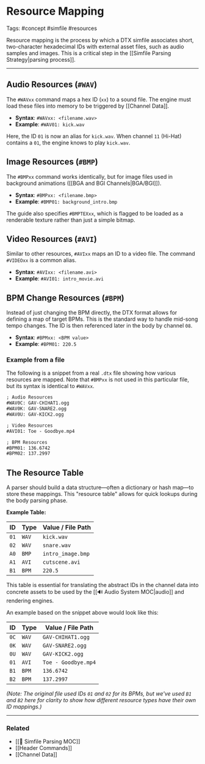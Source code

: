 # Resource Mapping

Tags: #concept #simfile #resources

Resource mapping is the process by which a DTX simfile associates short, two-character hexadecimal IDs with external asset files, such as audio samples and images. This is a critical step in the [[Simfile Parsing Strategy|parsing process]].

---

## Audio Resources (`#WAV`)

The `#WAVxx` command maps a hex ID (`xx`) to a sound file. The engine must load these files into memory to be triggered by [[Channel Data]].

*   **Syntax**: `#WAVxx: <filename.wav>`
*   **Example**: `#WAV01: kick.wav`

Here, the ID `01` is now an alias for `kick.wav`. When channel `11` (Hi-Hat) contains a `01`, the engine knows to play `kick.wav`.

## Image Resources (`#BMP`)

The `#BMPxx` command works identically, but for image files used in background animations ([[BGA and BGI Channels|BGA/BGI]]).

*   **Syntax**: `#BMPxx: <filename.bmp>`
*   **Example**: `#BMP01: background_intro.bmp`

The guide also specifies `#BMPTEXxx`, which is flagged to be loaded as a renderable texture rather than just a simple bitmap.

## Video Resources (`#AVI`)

Similar to other resources, `#AVIxx` maps an ID to a video file. The command `#VIDEOxx` is a common alias.

*   **Syntax**: `#AVIxx: <filename.avi>`
*   **Example**: `#AVI01: intro_movie.avi`

## BPM Change Resources (`#BPM`)

Instead of just changing the BPM directly, the DTX format allows for defining a map of target BPMs. This is the standard way to handle mid-song tempo changes. The ID is then referenced later in the body by channel `08`.

*   **Syntax**: `#BPMxx: <BPM value>`
*   **Example**: `#BPM01: 220.5`

### Example from a file

The following is a snippet from a real `.dtx` file showing how various resources are mapped. Note that `#BMPxx` is not used in this particular file, but its syntax is identical to `#WAVxx`.

```dtx
; Audio Resources
#WAV0C: GAV-CHIHAT1.ogg
#WAV0K: GAV-SNARE2.ogg
#WAV0U: GAV-KICK2.ogg

; Video Resources
#AVI01: Toe - Goodbye.mp4

; BPM Resources
#BPM01: 136.6742
#BPM02: 137.2997
```

## The Resource Table

A parser should build a data structure—often a dictionary or hash map—to store these mappings. This "resource table" allows for quick lookups during the body parsing phase.

**Example Table:**

| ID  | Type   | Value / File Path |
| --- | ------ | ----------------- |
| `01`| `WAV`  | `kick.wav`        |
| `02`| `WAV`  | `snare.wav`       |
| `A0`| `BMP`  | `intro_image.bmp` |
| `A1`| `AVI`  | `cutscene.avi`    |
| `B1`| `BPM`  | `220.5`           |


This table is essential for translating the abstract IDs in the channel data into concrete assets to be used by the [[🔊 Audio System MOC|audio]] and rendering engines.

An example based on the snippet above would look like this:

| ID | Type | Value / File Path |
|---|---|---|
| `0C`| `WAV` | `GAV-CHIHAT1.ogg` |
| `0K`| `WAV` | `GAV-SNARE2.ogg` |
| `0U`| `WAV` | `GAV-KICK2.ogg` |
| `01`| `AVI` | `Toe - Goodbye.mp4` |
| `B1`| `BPM` | `136.6742` |
| `B2`| `BPM` | `137.2997` |

*(Note: The original file used IDs `01` and `02` for its BPMs, but we've used `B1` and `B2` here for clarity to show how different resource types have their own ID mappings.)*

---

### Related

*   [[🎵 Simfile Parsing MOC]]
*   [[Header Commands]]
*   [[Channel Data]]
